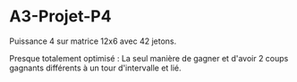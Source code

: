 # A3-Projet-P4

Puissance 4 sur matrice 12x6 avec 42 jetons.

Presque totalement optimisé :
La seul manière de gagner et d'avoir 2 coups gagnants différents à un tour d'intervalle et lié.
